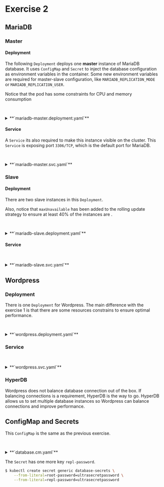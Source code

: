 # Exercise 2

## MariaDB

### Master

#### Deployment

The following `Deployment` deploys one **master** instance of MariaDB database.
It uses `ConfigMap` and `Secret` to inject the database configuration as
environment variables in the container. Some new environment variables are
required for master-slave configuration, like `MARIADB_REPLICATION_MODE` or
`MARIADB_REPLICATION_USER`.

Notice that the pod has some constraints for CPU and memory consumption

&nbsp;
<details>
<summary>**`mariadb-master.deployment.yaml`**</summary>

<<< @/session-01/exercise-02/mariadb-master.deployment.yaml{31-39,55-61}
</details>

#### Service

A `Service` its also required to make this instance visible on the cluster.
This `Service` is exposing port `3306/TCP`, which is the default port for
MariaDB.

&nbsp;
<details>
<summary>**`mariadb-master.svc.yaml`**</summary>

<<< @/session-01/exercise-02/mariadb-master.svc.yaml
</details>

### Slave

#### Deployment

There are two slave instances in this `Deployment`.

Also, notice that `maxUnavailable` has been added to the rolling update
strategy to ensure at least 40% of the instances are .

&nbsp;
<details>
<summary>**`mariadb-slave.deployment.yaml`**</summary>

<<< @/session-01/exercise-02/mariadb-slave.deployment.yaml{14}
</details>

#### Service

&nbsp;
<details>
<summary>**`mariadb-slave.svc.yaml`**</summary>

<<< @/session-01/exercise-02/mariadb-master.svc.yaml
</details>

## Wordpress

### Deployment

There is one `Deployment` for Wordpress. The main difference with the exercise 1
is that there are some resources constrains to ensure optimal performance.

&nbsp;
<details>
<summary>**`wordpress.deployment.yaml`**</summary>

<<< @/session-01/exercise-02/wordpress.deployment.yaml{43-62}
</details>

### Service

&nbsp;
<details>
<summary>**`wordpress.svc.yaml`**</summary>

<<< @/session-01/exercise-02/wordpress.svc.yaml
</details>

### HyperDB

Wordpress does not balance database connection out of the box. If balancing
connections is a requirement, HyperDB is the way to go. HyperDB allows us to
set multiple database instances so Wordpress can balance connections and
improve performance.

## ConfigMap and Secrets

This `ConfigMap` is the same as the previous exercise.

&nbsp;
<details>
<summary>**`database.cm.yaml`**</summary>

<<< @/session-01/exercise-02/database.cm.yaml
</details>


The `Secret` has one more key `repl-password`.

```bash
$ kubectl create secret generic database-secrets \
    --from-literal=root-password=ultrasecretpassword \
    --from-literal=repl-password=ultrasecretpassword
```
